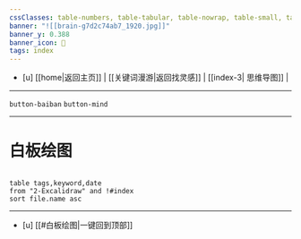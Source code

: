 ```yaml
---
cssClasses: table-numbers, table-tabular, table-nowrap, table-small, table-lines, row-lines, col-lines, row-alt, table-max
banner: "![[brain-g7d2c74ab7_1920.jpg]]"
banner_y: 0.388
banner_icon: 🍋
tags: index
---
```


- [u]	[[home|返回主页]] | [[关键词漫游|返回找灵感]] | [[index-3| 思维导图]] |

---
  `button-baiban`       `button-mind`    
  
---

# 白板绘图 

```dataview 

table tags,keyword,date
from "2-Excalidraw" and !#index
sort file.name asc

```
---

- [u] [[#白板绘图|一键回到顶部]]